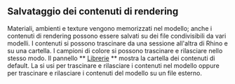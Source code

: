 
## Salvataggio dei contenuti di rendering
Materiali, ambienti e texture vengono memorizzati nel modello; anche i contenuti di rendering possono essere salvati su dei file condivisibili da vari modelli. I contenuti si possono trascinare da una sessione all'altra di Rhino e su una cartella. 
I campioni di colore si possono trascinare e rilasciare nello stesso modo.
Il pannello ** [Librerie](libraries.html) ** mostra la cartella dei contenuti di default. La si usi per trascinare e rilasciare i contenuti nel modello oppure per trascinare e rilasciare i contenuti del modello su un file esterno.
